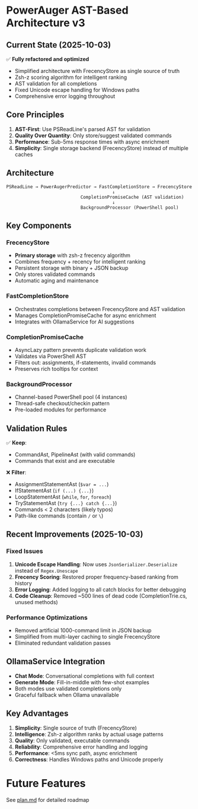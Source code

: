 # PowerAuger AST-Based Architecture v3

## Current State (2025-10-03)
✅ **Fully refactored and optimized**
- Simplified architecture with FrecencyStore as single source of truth
- Zsh-z scoring algorithm for intelligent ranking
- AST validation for all completions
- Fixed Unicode escape handling for Windows paths
- Comprehensive error logging throughout

## Core Principles
1. **AST-First**: Use PSReadLine's parsed AST for validation
2. **Quality Over Quantity**: Only store/suggest validated commands
3. **Performance**: Sub-5ms response times with async enrichment
4. **Simplicity**: Single storage backend (FrecencyStore) instead of multiple caches

## Architecture
```
PSReadLine → PowerAugerPredictor → FastCompletionStore → FrecencyStore
                                        ↓
                            CompletionPromiseCache (AST validation)
                                        ↓
                            BackgroundProcessor (PowerShell pool)
```

## Key Components

### FrecencyStore
- **Primary storage** with zsh-z frecency algorithm
- Combines frequency + recency for intelligent ranking
- Persistent storage with binary + JSON backup
- Only stores validated commands
- Automatic aging and maintenance

### FastCompletionStore
- Orchestrates completions between FrecencyStore and AST validation
- Manages CompletionPromiseCache for async enrichment
- Integrates with OllamaService for AI suggestions

### CompletionPromiseCache
- AsyncLazy pattern prevents duplicate validation work
- Validates via PowerShell AST
- Filters out: assignments, if-statements, invalid commands
- Preserves rich tooltips for context

### BackgroundProcessor
- Channel-based PowerShell pool (4 instances)
- Thread-safe checkout/checkin pattern
- Pre-loaded modules for performance

## Validation Rules
✅ **Keep**:
- CommandAst, PipelineAst (with valid commands)
- Commands that exist and are executable

❌ **Filter**:
- AssignmentStatementAst (`$var = ...`)
- IfStatementAst (`if (...) {...}`)
- LoopStatementAst (`while`, `for`, `foreach`)
- TryStatementAst (`try {...} catch {...}`)
- Commands < 2 characters (likely typos)
- Path-like commands (contain `/` or `\`)

## Recent Improvements (2025-10-03)

### Fixed Issues
1. **Unicode Escape Handling**: Now uses `JsonSerializer.Deserialize` instead of `Regex.Unescape`
2. **Frecency Scoring**: Restored proper frequency-based ranking from history
3. **Error Logging**: Added logging to all catch blocks for better debugging
4. **Code Cleanup**: Removed ~500 lines of dead code (CompletionTrie.cs, unused methods)

### Performance Optimizations
- Removed artificial 1000-command limit in JSON backup
- Simplified from multi-layer caching to single FrecencyStore
- Eliminated redundant validation passes

## OllamaService Integration
- **Chat Mode**: Conversational completions with full context
- **Generate Mode**: Fill-in-middle with few-shot examples
- Both modes use validated completions only
- Graceful fallback when Ollama unavailable

## Key Advantages
1. **Simplicity**: Single source of truth (FrecencyStore)
2. **Intelligence**: Zsh-z algorithm ranks by actual usage patterns
3. **Quality**: Only validated, executable commands
4. **Reliability**: Comprehensive error handling and logging
5. **Performance**: <5ms sync path, async enrichment
6. **Correctness**: Handles Windows paths and Unicode properly

# Future Features
See [plan.md](plan.md) for detailed roadmap

